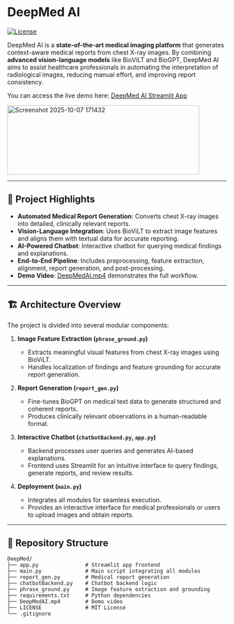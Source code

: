 # DeepMed AI

[![License](https://img.shields.io/github/license/Priyanshusharmaaa/DeepMed)](LICENSE)

DeepMed AI is a **state-of-the-art medical imaging platform** that generates context-aware medical reports from chest X-ray images. By combining **advanced vision-language models** like BioViLT and BioGPT, DeepMed AI aims to assist healthcare professionals in automating the interpretation of radiological images, reducing manual effort, and improving report consistency.

You can access the live demo here: [DeepMed AI Streamlit App](https://deepmed-eggv3dccn6kgv7qciemcrg.streamlit.app/)

<img width="441" height="159" alt="Screenshot 2025-10-07 171432" src="https://github.com/user-attachments/assets/5649a72d-cb5c-4108-9e58-6939fc90c743" />

---

## 🌟 Project Highlights

- **Automated Medical Report Generation**: Converts chest X-ray images into detailed, clinically relevant reports.  
- **Vision-Language Integration**: Uses BioViLT to extract image features and aligns them with textual data for accurate reporting.  
- **AI-Powered Chatbot**: Interactive chatbot for querying medical findings and explanations.  
- **End-to-End Pipeline**: Includes preprocessing, feature extraction, alignment, report generation, and post-processing.  
- **Demo Video**: [DeepMedAI.mp4](DeepMedAI.mp4) demonstrates the full workflow.

---

## 🏗 Architecture Overview

The project is divided into several modular components:

1. **Image Feature Extraction (`phrase_ground.py`)**  
   - Extracts meaningful visual features from chest X-ray images using BioViLT.  
   - Handles localization of findings and feature grounding for accurate report generation.

2. **Report Generation (`report_gen.py`)**  
   - Fine-tunes BioGPT on medical text data to generate structured and coherent reports.  
   - Produces clinically relevant observations in a human-readable format.

3. **Interactive Chatbot (`chatbotBackend.py`, `app.py`)**  
   - Backend processes user queries and generates AI-based explanations.  
   - Frontend uses Streamlit for an intuitive interface to query findings, generate reports, and review results.

4. **Deployment (`main.py`)**  
   - Integrates all modules for seamless execution.  
   - Provides an interactive interface for medical professionals or users to upload images and obtain reports.

---

## 📁 Repository Structure

```plaintext
DeepMed/
├── app.py               # Streamlit app frontend
├── main.py              # Main script integrating all modules
├── report_gen.py        # Medical report generation
├── chatbotBackend.py    # Chatbot backend logic
├── phrase_ground.py     # Image feature extraction and grounding
├── requirements.txt     # Python dependencies
├── DeepMedAI.mp4        # Demo video
├── LICENSE              # MIT License
└── .gitignore

